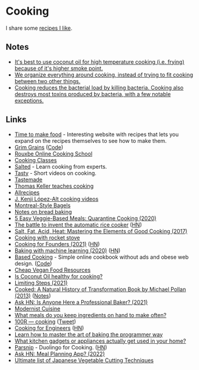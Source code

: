 # Cooking

I share some [recipes I like](recipes.md).

## Notes

- [It's best to use coconut oil for high temperature cooking (i.e. frying) because of it's higher smoke point.](https://blog.fitbit.com/fat-face-off-olive-oil-vs-coconut-oil/)
- [We organize everything around cooking, instead of trying to fit cooking between two other things.](https://merveilles.town/web/statuses/106389298578607938)
- [Cooking reduces the bacterial load by killing bacteria. Cooking also destroys most toxins produced by bacteria, with a few notable exceptions.](https://www.reddit.com/r/AskHistorians/comments/oobrus/modern_meat_is_full_of_preservatives_and_still/)

## Links

- [Time to make food](https://timetomakefood.com/) - Interesting website with recipes that lets you expand on the recipes themselves to see how to make them.
- [Grim Grains](https://grimgrains.com/#home) ([Code](https://github.com/hundredrabbits/Grimgrains))
- [Rouxbe Online Cooking School](https://rouxbe.com/cooking-courses)
- [Cooking Classes](https://www.craftsy.com/cooking/shop/cooking-classes)
- [Salted](http://www.saltedtv.com/) - Learn cooking from experts.
- [Tasty](https://tasty.co/) - Short videos on cooking.
- [Tastemade](https://www.tastemade.com/recipes)
- [Thomas Keller teaches cooking](https://www.masterclass.com/classes/thomas-keller-teaches-cooking-techniques)
- [Allrecipes](https://www.allrecipes.com/)
- [J. Kenji López-Alt cooking videos](https://www.youtube.com/channel/UCqqJQ_cXSat0KIAVfIfKkVA)
- [Montreal-Style Bagels](https://anitasorganic.com/montreal-style-bagels/)
- [Notes on bread baking](https://github.com/dgryski/bread)
- [5 Easy Veggie-Based Meals: Quarantine Cooking (2020)](https://www.youtube.com/watch?v=u0n7RP5SssM)
- [The battle to invent the automatic rice cooker](https://www.atlasobscura.com/articles/rice-cooker-history) ([HN](https://news.ycombinator.com/item?id=24019826))
- [Salt, Fat, Acid, Heat: Mastering the Elements of Good Cooking (2017)](https://www.goodreads.com/book/show/30753841-salt-fat-acid-heat)
- [Cooking with rocket stove](https://merveilles.town/web/statuses/104854765889908463)
- [Cooking for Founders (2021)](https://tylertringas.com/cooking-for-founders/) ([HN](https://news.ycombinator.com/item?id=25719188))
- [Baking with machine learning (2020)](https://sararobinson.dev/2020/04/30/baking-machine-learning.html) ([HN](https://news.ycombinator.com/item?id=25963556))
- [Based Cooking](https://based.cooking/) - Simple online cookbook without ads and obese web design. ([Code](https://github.com/lukesmithxyz/based.cooking))
- [Cheap Vegan Food Resources](https://eukaryotewritesblog.com/cheap-vegan-food-resources/)
- [Is Coconut Oil healthy for cooking?](https://www.reddit.com/r/nutrition/comments/o7cent/is_coconut_oil_healthy/)
- [Limiting Steps (2021)](https://matt-rickard.com/limiting-steps/)
- [Cooked: A Natural History of Transformation Book by Michael Pollan (2013)](https://michaelpollan.com/books/cooked/) ([Notes](https://www.kevinslin.com/notes/YIa9Rkc7m9qh131CyNYDk/))
- [Ask HN: Is Anyone Here a Professional Baker? (2021)](https://news.ycombinator.com/item?id=28886933)
- [Modernist Cuisine](https://modernistcuisine.com/books/modernist-cuisine/)
- [What meals do you keep ingredients on hand to make often?](https://twitter.com/chrisbiscardi/status/1466814242280009730)
- [100R — cooking](https://100r.co/site/cooking.html) ([Tweet](https://merveilles.town/web/statuses/107732201204446822))
- [Cooking for Engineers](http://www.cookingforengineers.com/) ([HN](https://news.ycombinator.com/item?id=30797907))
- [Learn how to master the art of baking the programmer way](https://github.com/hendricius/the-bread-code)
- [What kitchen gadgets or appliances actually get used in your home?](https://twitter.com/jesslynnrose/status/1539896328993521665)
- [Parsnip](https://www.parsnip.ai/) - Duolingo for Cooking. ([HN](https://news.ycombinator.com/item?id=32266086))
- [Ask HN: Meal Planning App? (2022)](https://news.ycombinator.com/item?id=32316604)
- [Ultimate list of Japanese Vegetable Cutting Techniques](https://thechefdojo.com/japanese-vegetable-cutting-techniques/)
